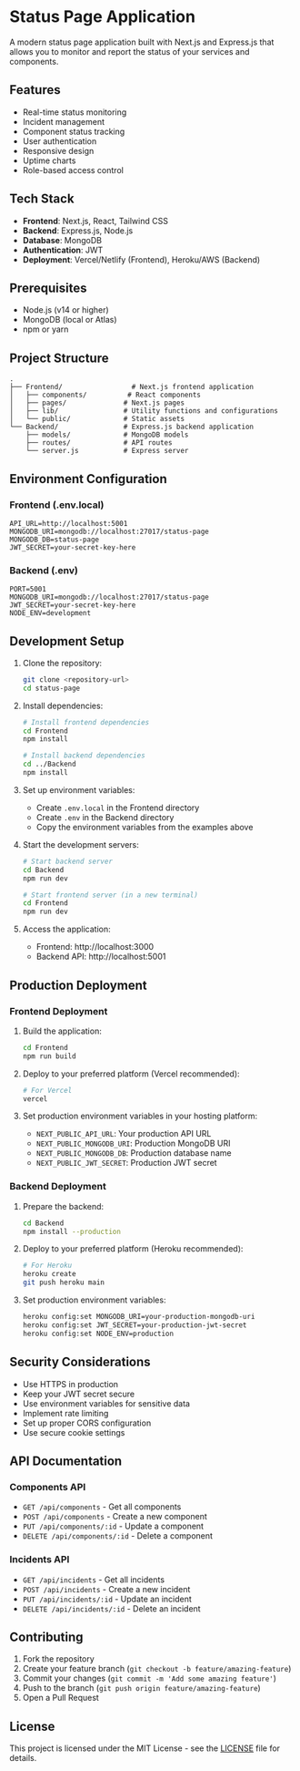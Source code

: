 # Status Page Application

A modern status page application built with Next.js and Express.js that allows you to monitor and report the status of your services and components.

## Features

- Real-time status monitoring
- Incident management
- Component status tracking
- User authentication
- Responsive design
- Uptime charts
- Role-based access control

## Tech Stack

- **Frontend**: Next.js, React, Tailwind CSS
- **Backend**: Express.js, Node.js
- **Database**: MongoDB
- **Authentication**: JWT
- **Deployment**: Vercel/Netlify (Frontend), Heroku/AWS (Backend)

## Prerequisites

- Node.js (v14 or higher)
- MongoDB (local or Atlas)
- npm or yarn

## Project Structure

```
.
├── Frontend/                 # Next.js frontend application
│   ├── components/          # React components
│   ├── pages/              # Next.js pages
│   ├── lib/                # Utility functions and configurations
│   └── public/             # Static assets
└── Backend/                # Express.js backend application
    ├── models/             # MongoDB models
    ├── routes/             # API routes
    └── server.js           # Express server
```

## Environment Configuration

### Frontend (.env.local)

```env
API_URL=http://localhost:5001
MONGODB_URI=mongodb://localhost:27017/status-page
MONGODB_DB=status-page
JWT_SECRET=your-secret-key-here
```

### Backend (.env)

```env
PORT=5001
MONGODB_URI=mongodb://localhost:27017/status-page
JWT_SECRET=your-secret-key-here
NODE_ENV=development
```

## Development Setup

1. Clone the repository:
   ```bash
   git clone <repository-url>
   cd status-page
   ```

2. Install dependencies:
   ```bash
   # Install frontend dependencies
   cd Frontend
   npm install

   # Install backend dependencies
   cd ../Backend
   npm install
   ```

3. Set up environment variables:
   - Create `.env.local` in the Frontend directory
   - Create `.env` in the Backend directory
   - Copy the environment variables from the examples above

4. Start the development servers:
   ```bash
   # Start backend server
   cd Backend
   npm run dev

   # Start frontend server (in a new terminal)
   cd Frontend
   npm run dev
   ```

5. Access the application:
   - Frontend: http://localhost:3000
   - Backend API: http://localhost:5001

## Production Deployment

### Frontend Deployment

1. Build the application:
   ```bash
   cd Frontend
   npm run build
   ```

2. Deploy to your preferred platform (Vercel recommended):
   ```bash
   # For Vercel
   vercel
   ```

3. Set production environment variables in your hosting platform:
   - `NEXT_PUBLIC_API_URL`: Your production API URL
   - `NEXT_PUBLIC_MONGODB_URI`: Production MongoDB URI
   - `NEXT_PUBLIC_MONGODB_DB`: Production database name
   - `NEXT_PUBLIC_JWT_SECRET`: Production JWT secret

### Backend Deployment

1. Prepare the backend:
   ```bash
   cd Backend
   npm install --production
   ```

2. Deploy to your preferred platform (Heroku recommended):
   ```bash
   # For Heroku
   heroku create
   git push heroku main
   ```

3. Set production environment variables:
   ```bash
   heroku config:set MONGODB_URI=your-production-mongodb-uri
   heroku config:set JWT_SECRET=your-production-jwt-secret
   heroku config:set NODE_ENV=production
   ```

## Security Considerations

- Use HTTPS in production
- Keep your JWT secret secure
- Use environment variables for sensitive data
- Implement rate limiting
- Set up proper CORS configuration
- Use secure cookie settings

## API Documentation

### Components API

- `GET /api/components` - Get all components
- `POST /api/components` - Create a new component
- `PUT /api/components/:id` - Update a component
- `DELETE /api/components/:id` - Delete a component

### Incidents API

- `GET /api/incidents` - Get all incidents
- `POST /api/incidents` - Create a new incident
- `PUT /api/incidents/:id` - Update an incident
- `DELETE /api/incidents/:id` - Delete an incident

## Contributing

1. Fork the repository
2. Create your feature branch (`git checkout -b feature/amazing-feature`)
3. Commit your changes (`git commit -m 'Add some amazing feature'`)
4. Push to the branch (`git push origin feature/amazing-feature`)
5. Open a Pull Request

## License

This project is licensed under the MIT License - see the [LICENSE](LICENSE) file for details. 
